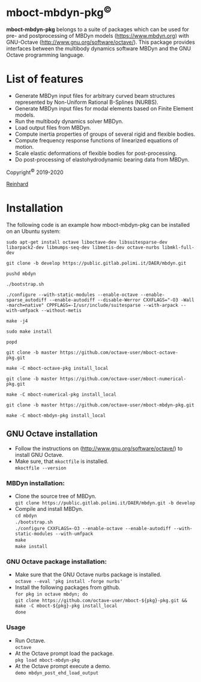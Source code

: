# mboct-mbdyn-pkg<sup>&copy;</sup>
**mboct-mbdyn-pkg** belongs to a suite of packages which can be used for pre- and postprocessing of MBDyn models (https://www.mbdyn.org) with GNU-Octave (http://www.gnu.org/software/octave/). This package provides interfaces between the multibody dynamics software MBDyn and the GNU Octave programming language.

# List of features
  - Generate MBDyn input files for arbitrary curved beam structures represented by Non-Uniform Rational B-Splines (NURBS).
  - Generate MBDyn input files for modal elements based on Finite Element models.
  - Run the multibody dynamics solver MBDyn.  
  - Load output files from MBDyn.
  - Compute inertia properties of groups of several rigid and flexible bodies.
  - Compute frequency response functions of linearized equations of motion.
  - Scale elastic deformations of flexible bodies for post-processing.
  - Do post-processing of elastohydrodynamic bearing data from MBDyn.

Copyright<sup>&copy;</sup> 2019-2020

[Reinhard](mailto:octave-user@a1.net)

# Installation
  The following code is an example how mboct-mbdyn-pkg can be installed on an Ubuntu system:
  
  `sudo apt-get install octave liboctave-dev libsuitesparse-dev libarpack2-dev libmumps-seq-dev libmetis-dev octave-nurbs libmkl-full-dev`

  `git clone -b develop https://public.gitlab.polimi.it/DAER/mbdyn.git`
      
  `pushd mbdyn`
      
  `./bootstrap.sh`

  `./configure --with-static-modules --enable-octave --enable-sparse_autodiff --enable-autodiff --disable-Werror CXXFLAGS="-O3 -Wall -march=native" CPPFLAGS=-I/usr/include/suitesparse --with-arpack --with-umfpack --without-metis`
      
  `make -j4`

  `sudo make install`

  `popd`

  `git clone -b master https://github.com/octave-user/mboct-octave-pkg.git`
       
  `make -C mboct-octave-pkg install_local`
           
  `git clone -b master https://github.com/octave-user/mboct-numerical-pkg.git`
       
  `make -C mboct-numerical-pkg install_local`

  `git clone -b master https://github.com/octave-user/mboct-mbdyn-pkg.git`
       
  `make -C mboct-mbdyn-pkg install_local`

## GNU Octave installation
  - Follow the instructions on (http://www.gnu.org/software/octave/) to install GNU Octave.  
  - Make sure, that `mkoctfile` is installed.  
    `mkoctfile --version` 

### MBDyn installation:
  - Clone the source tree of MBDyn.  
    `git clone https://public.gitlab.polimi.it/DAER/mbdyn.git -b develop`
  - Compile and install MBDyn.  
    `cd mbdyn`  
    `./bootstrap.sh`  
    `./configure CXXFLAGS=-O3 --enable-octave --enable-autodiff --with-static-modules --with-umfpack`  
    `make`  
    `make install`

### GNU Octave package installation:
  - Make sure that the GNU Octave nurbs package is installed.  
    `octave --eval 'pkg install -forge nurbs'`
  - Install the following packages from github.  
    `for pkg in octave mbdyn; do`    
        `git clone https://github.com/octave-user/mboct-${pkg}-pkg.git && make -C mboct-${pkg}-pkg install_local`	  
    `done`

### Usage
  - Run Octave.  
    `octave`
  - At the Octave prompt load the package.   
    `pkg load mboct-mbdyn-pkg`
  - At the Octave prompt execute a demo.  
    `demo mbdyn_post_ehd_load_output`
	
